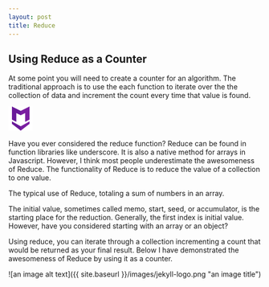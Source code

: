 ```yaml
---
layout: post
title: Reduce
---
```


## Using Reduce as a Counter ##
At some point you will need to create a counter for an algorithm. The traditional approach is to use the each function to iterate over the the collection of data and increment the count every time that value is found. 

![alt text](https://github.com/adam-p/markdown-here/raw/master/src/common/images/icon48.png "typical counter with each")

Have you ever considered the reduce function? Reduce can be found in function libraries like underscore. It is also a native method for arrays in Javascript. However, I think most people underestimate the awesomeness of Reduce. The functionality of Reduce is to reduce the value of a collection to one value. 

<!--// reduce here-->

The typical use of Reduce, totaling a sum of numbers in an array.

<!--// reduce totalling an array-->

The initial value, sometimes called memo, start, seed, or accumulator, is the starting place for the reduction.  Generally, the first index is initial value. However, have you considered starting with an array or an object? 

<!--//below is example of flatten-->

Using reduce, you can iterate through a collection incrementing a count that would be returned as your final result. Below I have demonstrated the awesomeness of Reduce by using it as a counter.

<!--//below an example of counter reduce-->


![an image alt text]({{ site.baseurl }}/images/jekyll-logo.png "an image title")
